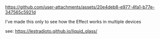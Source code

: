 https://github.com/user-attachments/assets/20e4deb8-e977-4fa1-b77e-347565c5921d

I've made this only to see how the Effect works in multiple devices

see: https://lestradioto.github.io/liquid_glass/
